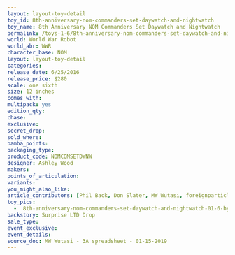 ```yaml
---
layout: layout-toy-detail 
toy_id: 8th-anniversary-nom-commanders-set-daywatch-and-nightwatch
toy_name: 8th Anniversary NOM Commanders Set Daywatch and Nightwatch
permalink: /toys-1-6/8th-anniversary-nom-commanders-set-daywatch-and-nightwatch.html
world: World War Robot
world_abr: WWR
character_base: NOM
layout: layout-toy-detail
categories: 
release_date: 6/25/2016
release_price: $280 
scale: one sixth
size: 12 inches
comes_with: 
multipack: yes
edition_qty: 
chase: 
exclusive: 
secret_drop: 
sold_where: 
bamba_points: 
packaging_type: 
product_code: NOMCOMSETDWNW
designer: Ashley Wood
makers: 
points_of_articulation: 
variants: 
you_might_also_like: 
article_contributors: [Phil Back, Don Slater, MW Wutasi, foreignparticle]
toy_pics: 
  -  8th-anniversary-nom-commanders-set-daywatch-and-nightwatch-01-6-by-foreignparticle.jpg
backstory: Surprise LTD Drop
sale_type: 
event_exclusive: 
event_details: 
source_doc: MW Wutasi - 3A spreadsheet - 01-15-2019
---
```

